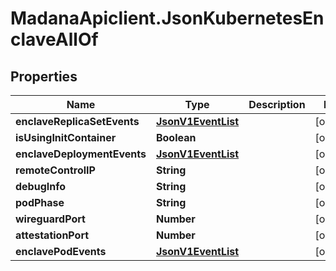 # MadanaApiclient.JsonKubernetesEnclaveAllOf

## Properties

Name | Type | Description | Notes
------------ | ------------- | ------------- | -------------
**enclaveReplicaSetEvents** | [**JsonV1EventList**](JsonV1EventList.md) |  | [optional] 
**isUsingInitContainer** | **Boolean** |  | [optional] 
**enclaveDeploymentEvents** | [**JsonV1EventList**](JsonV1EventList.md) |  | [optional] 
**remoteControlIP** | **String** |  | [optional] 
**debugInfo** | **String** |  | [optional] 
**podPhase** | **String** |  | [optional] 
**wireguardPort** | **Number** |  | [optional] 
**attestationPort** | **Number** |  | [optional] 
**enclavePodEvents** | [**JsonV1EventList**](JsonV1EventList.md) |  | [optional] 


